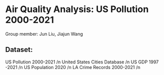 
# Air Quality Analysis: US Pollution 2000-2021

Group member: Jun Liu, Jiajun Wang


## Dataset:
US Pollution 2000-2021 /n
United States Cities Database /n
US GDP 1997 -2021 /n
US Population 2020 /n
LA Crime Records 2000-2021 /n


